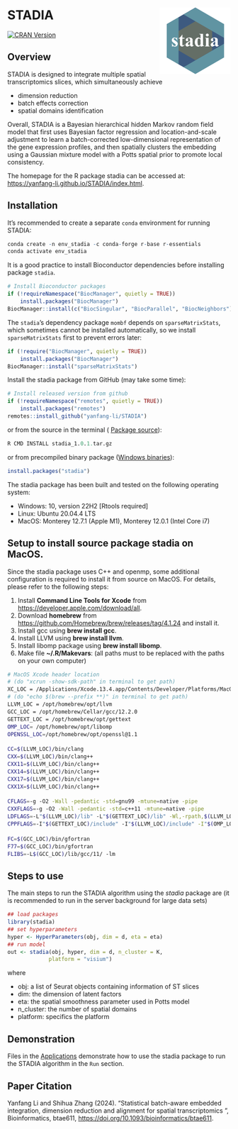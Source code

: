 
<!-- README.md is generated from README.Rmd. Please edit that file -->

# STADIA <img src="man/figures/logo.png" align="right" width="160" />

<!--[![R-CMD-check](https://github.com/yanfang-li/stadia/actions/workflows/R-CMD-check.yaml/badge.svg)](https://github.com/yanfang-li/stadia/actions/workflows/R-CMD-check.yaml)
<!-- [![Codecov test coverage](https://codecov.io/gh/yanfang-li/stadia/branch/master/graph/badge.svg)](https://app.codecov.io/gh/yanfang-li/stadia?branch=master) -->

[![CRAN
Version](https://www.r-pkg.org/badges/version/stadia)](https://cran.r-project.org/package=stadia)

## Overview

STADIA is designed to integrate multiple spatial transcriptomics slices,
which simultaneously achieve

- dimension reduction
- batch effects correction
- spatial domains identification

Overall, STADIA is a Bayesian hierarchical hidden Markov random field
model that first uses Bayesian factor regression and location-and-scale
adjustment to learn a batch-corrected low-dimensional representation of
the gene expression profiles, and then spatially clusters the embedding
using a Gaussian mixture model with a Potts spatial prior to promote
local consistency.

The homepage for the R package stadia can be accessed at:
<https://yanfang-li.github.io/STADIA/index.html>. 

## Installation

<!-- Install the released version of stadia R package from CRAN:
&#10;
```r
# Install released version from CRAN
install.packages("stadia")
```
&#10;or install the development version from GitHub with:-->

It’s recommended to create a separate `conda` environment for running
STADIA:

``` r
conda create -n env_stadia -c conda-forge r-base r-essentials
conda activate env_stadia
```

<!-- First, make sure all dependencies are available: -->
<!-- ```{r, eval=FALSE} -->
<!-- dependencies <- c('Seurat','mclust','irlba','mombf','progress','Rcpp','BiocSingular','BiocParallel','BiocNeighbors','RcppArmadillo','RcppDist') -->
<!-- ap <- available.packages() -->
<!-- install.packages(dependencies[!(dependencies %in% row.names(installed.packages())) & (dependencies %in% row.names(ap))]) -->
<!-- if (!requireNamespace("BiocManager", quietly = TRUE)) -->
<!--     install.packages("BiocManager") -->
<!-- BiocManager::install(dependencies[!(dependencies %in% row.names(installed.packages())) & !(dependencies %in% row.names(ap))]) -->
<!-- ``` -->

It is a good practice to install Bioconductor dependencies before installing package `stadia`. 
```r
# Install Bioconductor packages
if (!requireNamespace("BiocManager", quietly = TRUE))
    install.packages("BiocManager") 
BiocManager::install(c("BiocSingular", "BiocParallel", "BiocNeighbors"))
```

The `stadia`’s dependency package `mombf` depends on
`sparseMatrixStats`, which sometimes cannot be installed automatically,
so we install `sparseMatrixStats` first to prevent errors later:

``` r
if (!require("BiocManager", quietly = TRUE))
    install.packages("BiocManager")
BiocManager::install("sparseMatrixStats")
```

Install the stadia package from GitHub (may take some time):

``` r
# Install released version from github
if (!requireNamespace("remotes", quietly = TRUE))
    install.packages("remotes")
remotes::install_github("yanfang-li/STADIA")
```

or from the source in the terminal ( [Package
source](https://drive.google.com/file/d/1JUkFWkb-fKyWG7p3n4rGdOjXKknI3Tq8/view?usp=drive_link)):

``` r
R CMD INSTALL stadia_1.0.1.tar.gz
```

or from precompiled binary package ([Windows
binaries](https://drive.google.com/file/d/1itMLR9-o1PT9ZV0P5PeorZeK8ogHHjXz/view?usp=drive_link)):

``` r
install.packages("stadia")
```

The stadia package has been built and tested on the following operating
system:

- Windows: 10, version 22H2 \[Rtools required\]
- Linux: Ubuntu 20.04.4 LTS
- MacOS: Monterey 12.7.1 (Apple M1), Monterey 12.0.1 (Intel Core i7)

## Setup to install source package stadia on MacOS.

Since the stadia package uses C++ and openmp, some additional
configuration is required to install it from source on MacOS. For
details, please refer to the following steps:

1.  Install **Command Line Tools for Xcode** from
    <https://developer.apple.com/download/all>.
2.  Download **homebrew** from
    <https://github.com/Homebrew/brew/releases/tag/4.1.24> and install
    it.
3.  Install gcc using **brew install gcc**.
4.  Install LLVM using **brew install llvm**.
5.  Install libomp package using **brew install libomp**.
6.  Make file **~/.R/Makevars**: (all paths must to be replaced with the
    paths on your own computer)

``` bash
# MacOS Xcode header location
# (do "xcrun -show-sdk-path" in terminal to get path)
XC_LOC = /Applications/Xcode.13.4.app/Contents/Developer/Platforms/MacOSX.platform/Developer/SDKs/MacOSX.sdk
# (do "echo $(brew --prefix **)" in terminal to get path)
LLVM_LOC = /opt/homebrew/opt/llvm
GCC_LOC = /opt/homebrew/Cellar/gcc/12.2.0
GETTEXT_LOC = /opt/homebrew/opt/gettext
OMP_LOC= /opt/homebrew/opt/libomp
OPENSSL_LOC=/opt/homebrew/opt/openssl@1.1

CC=$(LLVM_LOC)/bin/clang
CXX=$(LLVM_LOC)/bin/clang++
CXX11=$(LLVM_LOC)/bin/clang++
CXX14=$(LLVM_LOC)/bin/clang++
CXX17=$(LLVM_LOC)/bin/clang++
CXX1X=$(LLVM_LOC)/bin/clang++

CFLAGS=-g -O2 -Wall -pedantic -std=gnu99 -mtune=native -pipe
CXXFLAGS=-g -O2 -Wall -pedantic -std=c++11 -mtune=native -pipe
LDFLAGS=-L"$(LLVM_LOC)/lib" -L"$(GETTEXT_LOC)/lib" -Wl,-rpath,$(LLVM_LOC)/lib --sysroot="$(XC_LOC)" -lomp -L"$(OPENSSL_LOC)/lib"
CPPFLAGS=-I"$(GETTEXT_LOC)/include" -I"$(LLVM_LOC)/include" -I"$(OMP_LOC)/include" -isysroot "$(XC_LOC)" -Xclang -fopenmp -I"$(OPENSSL_LOC)/include"

FC=$(GCC_LOC)/bin/gfortran
F77=$(GCC_LOC)/bin/gfortran
FLIBS=-L$(GCC_LOC)/lib/gcc/11/ -lm
```

## Steps to use

The main steps to run the STADIA algorithm using the *stadia* package
are (it is recommended to run in the server background for large data
sets)

``` r
## load packages
library(stadia)
## set hyperparameters
hyper <- HyperParameters(obj, dim = d, eta = eta)
## run model
out <- stadia(obj, hyper, dim = d, n_cluster = K, 
             platform = "visium")
```

where

- obj: a list of Seurat objects containing information of ST slices
- dim: the dimension of latent factors
- eta: the spatial smoothness parameter used in Potts model
- n_cluster: the number of spatial domains
- platform: specifics the platform

## Demonstration

Files in the
[Applications](https://yanfang-li.github.io/STADIA/articles/stadia.html)
demonstrate how to use the stadia package to run the STADIA algorithm in
the `Run` section.

## Paper Citation

Yanfang Li and Shihua Zhang (2024). “Statistical batch-aware embedded integration, dimension reduction and alignment for spatial transcriptomics ”, Bioinformatics, btae611, https://doi.org/10.1093/bioinformatics/btae611.

